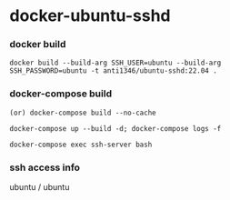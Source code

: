 # docker-ubuntu-sshd

### docker build
```
docker build --build-arg SSH_USER=ubuntu --build-arg SSH_PASSWORD=ubuntu -t anti1346/ubuntu-sshd:22.04 .
```

### docker-compose build

```
(or) docker-compose build --no-cache

docker-compose up --build -d; docker-compose logs -f

docker-compose exec ssh-server bash
```

### ssh access info
ubuntu / ubuntu
